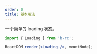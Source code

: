 ```yaml
---
order: 0
title: 基本用法
---
```


一个简单的 loading 状态。


````jsx
import { Loading } from 'b-rc';

ReactDOM.render(<Loading />, mountNode);